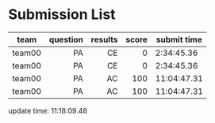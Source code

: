 # Submission List
team    | question  | results  | score | submit time
------|-----:|-----:| ----:|-----
team00 | PA | CE | 0 | 2:34:45.36
team00 | PA | CE | 0 | 2:34:45.36
team00 | PA | AC | 100 | 11:04:47.31
team00 | PA | AC | 100 | 11:04:47.31


update time: 11:18:09.48 
